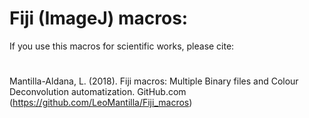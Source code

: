 # Fiji (ImageJ) macros:

If you use this macros for scientific works, please cite:
#
Mantilla-Aldana, L. (2018). Fiji macros: Multiple Binary files and Colour Deconvolution automatization. GitHub.com (https://github.com/LeoMantilla/Fiji_macros)
